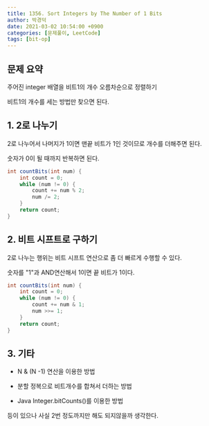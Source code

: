 ```yaml
---
title: 1356. Sort Integers by The Number of 1 Bits
author: 박경덕
date: 2021-03-02 10:54:00 +0900
categories: [문제풀이, LeetCode]
tags: [bit-op]
---
```


## 문제 요약

주어진 integer 배열을 비트1의 개수 오름차순으로 정렬하기

비트1의 개수를 세는 방법만 찾으면 된다.

## 1. 2로 나누기

2로 나누어서 나머지가 1이면 맨끝 비트가 1인 것이므로 개수를 더해주면 된다.

숫자가 0이 될 때까지 반복하면 된다.

```java
int countBits(int num) {
    int count = 0;
    while (num != 0) {
        count += num % 2;
        num /= 2;
    }
    return count;
}
```

## 2. 비트 시프트로 구하기

2로 나누는 행위는 비트 시프트 연산으로 좀 더 빠르게 수행할 수 있다.

숫자를 "1"과 AND연산해서 1이면 끝 비트가 1이다.

```java
int countBits(int num) {
    int count = 0;
    while (num != 0) {
        count += num & 1;
        num >>= 1;
    }
    return count;
}
```

## 3. 기타

* N & (N -1) 연산을 이용한 방법

* 분할 정복으로 비트개수를 합쳐서 더하는 방법

* Java Integer.bitCounts()를 이용한 방법

등이 있으나 사실 2번 정도까지만 해도 되지않을까 생각한다.
